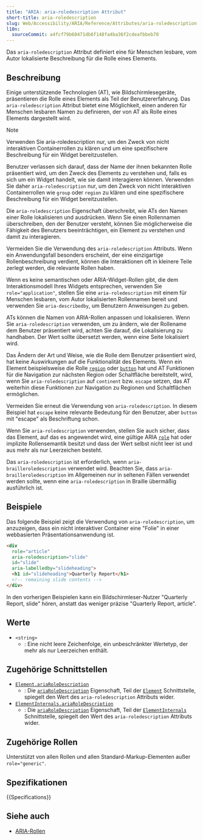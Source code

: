```yaml
---
title: "ARIA: aria-roledescription Attribut"
short-title: aria-roledescription
slug: Web/Accessibility/ARIA/Reference/Attributes/aria-roledescription
l10n:
  sourceCommit: a4fcf79b60471db6f148fa4ba36f2cdeafbbeb70
---
```


Das `aria-roledescription` Attribut definiert eine für Menschen lesbare, vom Autor lokalisierte Beschreibung für die Rolle eines Elements.

## Beschreibung

Einige unterstützende Technologien (<abbr>AT</abbr>), wie Bildschirmlesegeräte, präsentieren die Rolle eines Elements als Teil der Benutzererfahrung. Das `aria-roledescription` Attribut bietet eine Möglichkeit, einen anderen für Menschen lesbaren Namen zu definieren, der von AT als Rolle eines Elements dargestellt wird.

> [!NOTE]
> Verwenden Sie aria-roledescription nur, um den Zweck von nicht interaktiven Containerrollen zu klären und um eine spezifischere Beschreibung für ein Widget bereitzustellen.

Benutzer verlassen sich darauf, dass der Name der ihnen bekannten Rolle präsentiert wird, um den Zweck des Elements zu verstehen und, falls es sich um ein Widget handelt, wie sie damit interagieren können. Verwenden Sie daher `aria-roledescription` nur, um den Zweck von nicht interaktiven Containerrollen wie `group` oder `region` zu klären und eine spezifischere Beschreibung für ein Widget bereitzustellen.

Die `aria-roledescription` Eigenschaft überschreibt, wie ATs den Namen einer Rolle lokalisieren und ausdrücken. Wenn Sie einen Rollennamen überschreiben, den der Benutzer versteht, können Sie möglicherweise die Fähigkeit des Benutzers beeinträchtigen, ein Element zu verstehen und damit zu interagieren.

Vermeiden Sie die Verwendung des `aria-roledescription` Attributs. Wenn ein Anwendungsfall besonders erscheint, der eine einzigartige Rollenbeschreibung verdient, können die Interaktionen oft in kleinere Teile zerlegt werden, die relevante Rollen haben.

Wenn es keine semantischen oder ARIA-Widget-Rollen gibt, die dem Interaktionsmodell Ihres Widgets entsprechen, verwenden Sie `role="application"`, stellen Sie eine `aria-roledescription` mit einem für Menschen lesbaren, vom Autor lokalisierten Rollennamen bereit und verwenden Sie `aria-describedby`, um Benutzern Anweisungen zu geben.

ATs können die Namen von ARIA-Rollen anpassen und lokalisieren. Wenn Sie `aria-roledescription` verwenden, um zu ändern, wie der Rollename dem Benutzer präsentiert wird, achten Sie darauf, die Lokalisierung zu handhaben. Der Wert sollte übersetzt werden, wenn eine Seite lokalisiert wird.

Das Ändern der Art und Weise, wie die Rolle dem Benutzer präsentiert wird, hat keine Auswirkungen auf die Funktionalität des Elements. Wenn ein Element beispielsweise die Rolle [`region`](/de/docs/Web/Accessibility/ARIA/Reference/Roles/region_role) oder [`button`](/de/docs/Web/Accessibility/ARIA/Reference/Roles/button_role) hat und AT Funktionen für die Navigation zur nächsten Region oder Schaltfläche bereitstellt, wird, wenn Sie `aria-roledescription` auf `continent` bzw. `escape` setzen, das AT weiterhin diese Funktionen zur Navigation zu Regionen und Schaltflächen ermöglichen.

Vermeiden Sie erneut die Verwendung von `aria-roledescription`. In diesem Beispiel hat `escape` keine relevante Bedeutung für den Benutzer, aber `button` mit "escape" als Beschriftung schon.

Wenn Sie `aria-roledescription` verwenden, stellen Sie auch sicher, dass das Element, auf das es angewendet wird, eine gültige ARIA [`role`](/de/docs/Web/Accessibility/ARIA/Reference/Roles) hat oder implizite Rollensemantik besitzt und dass der Wert selbst nicht leer ist und aus mehr als nur Leerzeichen besteht.

Das `aria-roledescription` ist erforderlich, wenn `aria-brailleroledescription` verwendet wird. Beachten Sie, dass `aria-brailleroledescription` im Allgemeinen nur in seltenen Fällen verwendet werden sollte, wenn eine `aria-roledescription` in Braille übermäßig ausführlich ist.

## Beispiele

Das folgende Beispiel zeigt die Verwendung von `aria-roledescription`, um anzuzeigen, dass ein nicht interaktiver Container eine "Folie" in einer webbasierten Präsentationsanwendung ist.

```html
<div
  role="article"
  aria-roledescription="slide"
  id="slide"
  aria-labelledby="slideheading">
  <h1 id="slideheading">Quarterly Report</h1>
  <!-- remaining slide contents -->
</div>
```

In den vorherigen Beispielen kann ein Bildschirmleser-Nutzer "Quarterly Report, slide" hören, anstatt das weniger präzise "Quarterly Report, article".

## Werte

- `<string>`
  - : Eine nicht leere Zeichenfolge, ein unbeschränkter Wertetyp, der mehr als nur Leerzeichen enthält.

## Zugehörige Schnittstellen

- [`Element.ariaRoleDescription`](/de/docs/Web/API/Element/ariaRoleDescription)
  - : Die [`ariaRoleDescription`](/de/docs/Web/API/Element/ariaRoleDescription) Eigenschaft, Teil der [`Element`](/de/docs/Web/API/Element) Schnittstelle, spiegelt den Wert des `aria-roledescription` Attributs wider.
- [`ElementInternals.ariaRoleDescription`](/de/docs/Web/API/ElementInternals/ariaRoleDescription)
  - : Die [`ariaRoleDescription`](/de/docs/Web/API/ElementInternals/ariaRoleDescription) Eigenschaft, Teil der [`ElementInternals`](/de/docs/Web/API/ElementInternals) Schnittstelle, spiegelt den Wert des `aria-roledescription` Attributs wider.

## Zugehörige Rollen

Unterstützt von allen Rollen und allen Standard-Markup-Elementen außer `role="generic"`.

## Spezifikationen

{{Specifications}}

## Siehe auch

- [ARIA-Rollen](/de/docs/Web/Accessibility/ARIA/Reference/Roles)
